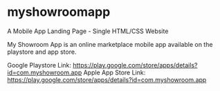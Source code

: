 # myshowroomapp
A Mobile App Landing Page - Single HTML/CSS Website

My Showroom App is an online marketplace mobile app available on the playstore and app store.

Google Playstore Link: https://play.google.com/store/apps/details?id=com.myshowroom.app
Apple App Store Link: https://play.google.com/store/apps/details?id=com.myshowroom.app

